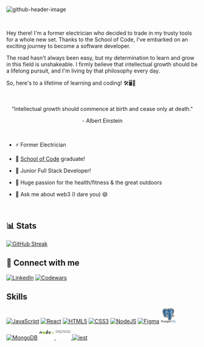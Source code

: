 ![github-header-image](https://user-images.githubusercontent.com/94766229/236617828-8fb3b716-274b-4566-ab41-971a4fe94417.png)

<br>
<p>Hey there! I'm a former electrician who decided to trade in my trusty tools for a whole new set. Thanks to the School of Code, I've embarked on an exciting journey to become a software developer.</p>

<p>The road hasn't always been easy, but my determination to learn and grow in this field is unshakeable. I firmly believe that intellectual growth should be a lifelong pursuit, and I'm living by that philosophy every day. </p>

<p> So, here's to a lifetime of learning and coding! 🛠️🖥️🚀 </p>

<br>
<p align='center'> "Intellectual growth should commence at birth and cease only at death." </p>
<p align='center'> - Albert Einstein </p>    
<br>


- ⚡ Former Electrician
 
- 🏫 [School of Code](https://www.schoolofcode.co.uk/) graduate! 

- 🔭 Junior Full Stack Developer!

- 🌱 Huge passion for the health/fitness & the great outdoors

- 💬 Ask me about web3 (I dare you) 😄
<br>

<h2> 📊 Stats </h2> 

[![GitHub Streak](https://streak-stats.demolab.com?user=ShamillFazal&theme=tokyonight)](https://git.io/streak-stats)


<h2> 🤝 Connect with me </h2>

[![LinkedIn](https://img.shields.io/badge/LinkedIn-0077B5?style=for-the-badge&logo=linkedin&logoColor=white)](https://www.linkedin.com/in/shamill-fazal-516a37274/)
[![Codewars](https://www.codewars.com/users/ShamillFazal/badges/large)](https://www.codewars.com/users/ShamillFazal)


<h2> Skills </h2>
<p align="left">
<a href="https://developer.mozilla.org/en-US/docs/Web/JavaScript" target="_blank" rel="noreferrer"><img src="https://raw.githubusercontent.com/danielcranney/readme-generator/main/public/icons/skills/javascript-colored.svg" width="36" height="36" alt="JavaScript" /></a>
<a href="https://reactjs.org/" target="_blank" rel="noreferrer"><img src="https://raw.githubusercontent.com/danielcranney/readme-generator/main/public/icons/skills/react-colored.svg" width="36" height="36" alt="React" /></a>
<a href="https://developer.mozilla.org/en-US/docs/Glossary/HTML5" target="_blank" rel="noreferrer"><img src="https://raw.githubusercontent.com/danielcranney/readme-generator/main/public/icons/skills/html5-colored.svg" width="36" height="36" alt="HTML5" /></a>
<a href="https://www.w3.org/TR/CSS/#css" target="_blank" rel="noreferrer"><img src="https://raw.githubusercontent.com/danielcranney/readme-generator/main/public/icons/skills/css3-colored.svg" width="36" height="36" alt="CSS3" /></a>
<a href="https://nodejs.org/en/" target="_blank" rel="noreferrer"><img src="https://raw.githubusercontent.com/danielcranney/readme-generator/main/public/icons/skills/nodejs-colored.svg" width="36" height="36" alt="NodeJS" /></a>
<a href="https://www.figma.com/" target="_blank" rel="noreferrer"><img src="https://raw.githubusercontent.com/danielcranney/readme-generator/main/public/icons/skills/figma-colored.svg" width="36" height="36" alt="Figma" /></a>
<a href="https://www.postgresql.org" target="_blank" rel="noreferrer"> <img src="https://raw.githubusercontent.com/devicons/devicon/master/icons/postgresql/postgresql-original-wordmark.svg" alt="postgresql" width="40" height="40"/>
<a href="https://www.mongodb.com/" target="_blank" rel="noreferrer"><img src="https://raw.githubusercontent.com/danielcranney/readme-generator/main/public/icons/skills/mongodb-colored.svg" width="36" height="36" alt="MongoDB" /></a>
<a href="https://nodejs.org" target="_blank" rel="noreferrer"> <img src="https://raw.githubusercontent.com/devicons/devicon/master/icons/nodejs/nodejs-original-wordmark.svg" alt="nodejs" width="40" height="40"/> </a>
<a href="https://expressjs.com" target="_blank" rel="noreferrer"> <img src="https://raw.githubusercontent.com/devicons/devicon/master/icons/express/express-original-wordmark.svg" alt="express" width="40" height="40"/> </a>
<a href="https://jestjs.io" target="_blank" rel="noreferrer"> <img src="https://www.vectorlogo.zone/logos/jestjsio/jestjsio-icon.svg" alt="jest" width="40" height="40"/> </a> 
</p>


<!--
**ShamillFazal/ShamillFazal** is a ✨ _special_ ✨ repository because its `README.md` (this file) appears on your GitHub profile.

Here are some ideas to get you started:

- 🔭 I’m currently working on ...
- 🌱 I’m currently learning ...
- 👯 I’m looking to collaborate on ...
- 🤔 I’m looking for help with ...
- 💬 Ask me about ...
- 📫 How to reach me: ...
- 😄 Pronouns: ...
- ⚡ Fun fact: ...
-->
